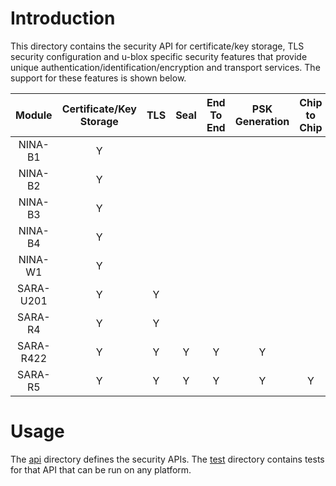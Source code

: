 # Introduction
This directory contains the security API for certificate/key storage, TLS security configuration and u-blox specific security features that provide unique authentication/identification/encryption and transport services.  The support for these features is shown below.

|  Module        | Certificate/Key Storage |  TLS   |  Seal | End To End  | PSK Generation | Chip to Chip |
| :-------------:| :---------------------: | :----: | :---: | :---------: | :------------: |:-----------: |
| NINA-B1        |             Y           |        |       |             |                |              |
| NINA-B2        |             Y           |        |       |             |                |              |
| NINA-B3        |             Y           |        |       |             |                |              |
| NINA-B4        |             Y           |        |       |             |                |              |
| NINA-W1        |             Y           |        |       |             |                |              |
| SARA-U201      |             Y           |   Y    |       |             |                |              |
| SARA-R4        |             Y           |   Y    |       |             |                |              |
| SARA-R422      |             Y           |   Y    |   Y   |      Y      |        Y       |              |
| SARA-R5        |             Y           |   Y    |   Y   |      Y      |        Y       |      Y       |

# Usage
The [api](api) directory defines the security APIs.  The [test](test) directory contains tests for that API that can be run on any platform.